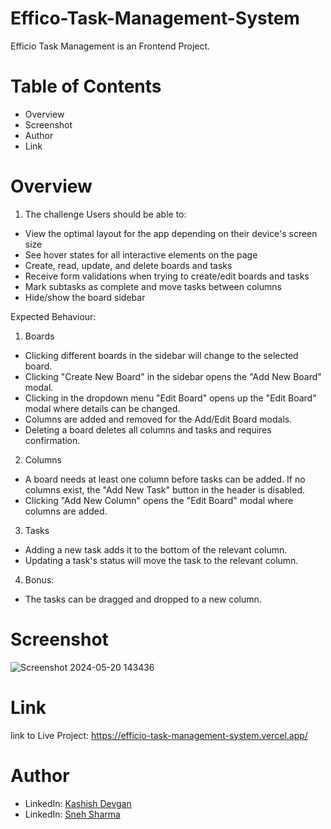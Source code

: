 # Effico-Task-Management-System
Efficio Task Management is an Frontend Project. 

# Table of Contents
- Overview
- Screenshot
- Author
- Link
# Overview

1. The challenge
Users should be able to:

- View the optimal layout for the app depending on their device's screen size
- See hover states for all interactive elements on the page
- Create, read, update, and delete boards and tasks
-  Receive form validations when trying to create/edit boards and tasks
- Mark subtasks as complete and move tasks between columns
- Hide/show the board sidebar

Expected Behaviour:

1. Boards
- Clicking different boards in the sidebar will change to the selected board.
- Clicking "Create New Board" in the sidebar opens the "Add New Board" modal.
- Clicking in the dropdown menu "Edit Board" opens up the "Edit Board" modal where details can be changed.
- Columns are added and removed for the Add/Edit Board modals.
- Deleting a board deletes all columns and tasks and requires confirmation.

2. Columns
- A board needs at least one column before tasks can be added. If no columns exist, the "Add New Task" button in the header is disabled.
- Clicking "Add New Column" opens the "Edit Board" modal where columns are added.
3. Tasks
- Adding a new task adds it to the bottom of the relevant column.
- Updating a task's status will move the task to the relevant column.

4. Bonus:
- The tasks can be dragged and dropped to a new column.

# Screenshot
![Screenshot 2024-05-20 143436](https://github.com/kashish-devgan/Efficio-Task-Management-System/assets/157065262/f7e07175-eba9-46b4-bc65-835ec54a9a11)


# Link
link to Live Project: https://efficio-task-management-system.vercel.app/

# Author
- LinkedIn: [Kashish Devgan](kashish-devgan-286b93271)
- LinkedIn: [Sneh Sharma](http://www.linkedin.com/in/sneh-sharma-210950309)

